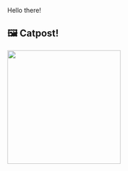 Hello there!



## 🖼️ Catpost!

<sub>
    <img src="https://cdn2.thecatapi.com/images/MjA1MTg5OA.jpg" height="256">
</sub>

